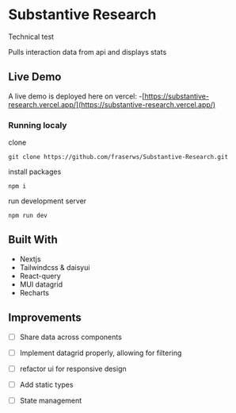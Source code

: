 # Substantive Research

Technical test

Pulls interaction data from api and displays stats

## Live Demo
A live demo is deployed here on vercel:
-[https://substantive-research.vercel.app/](https://substantive-research.vercel.app/)

### Running localy

clone 

    git clone https://github.com/fraserws/Substantive-Research.git

install packages

    npm i 
    
 run development server
 
    npm run dev




## Built With
  - Nextjs
  - Tailwindcss & daisyui
  - React-query
  - MUI datagrid
  - Recharts
  
## Improvements
- [ ] Share data across components 
- [ ] Implement datagrid properly, allowing for filtering 
- [ ] refactor ui for responsive design 
- [ ] Add static types
- [ ] State management 



